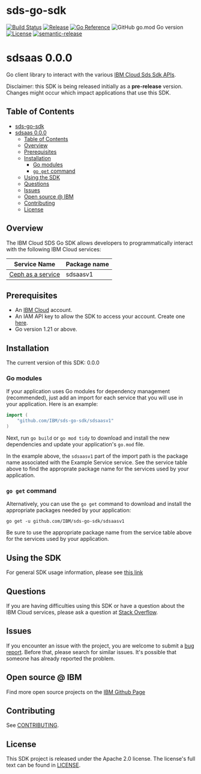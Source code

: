 # sds-go-sdk

[![Build Status](https://app.travis-ci.com/IBM/sds-go-sdk.svg?branch=main)](https://app.travis-ci.com/IBM/sds-go-sdk)
[![Release](https://img.shields.io/github/v/release/IBM/sds-go-sdk)](https://github.com/IBM/sds-go-sdk/releases/latest)
[![Go Reference](https://pkg.go.dev/badge/github.com/IBM/sds-go-sdk.svg)](https://pkg.go.dev/github.com/IBM/sds-go-sdk)
![GitHub go.mod Go version](https://img.shields.io/github/go-mod/go-version/IBM/sds-go-sdk)
[![License](https://img.shields.io/badge/License-Apache%202.0-blue.svg)](https://opensource.org/licenses/Apache-2.0)
[![semantic-release](https://img.shields.io/badge/%20%20%F0%9F%93%A6%F0%9F%9A%80-semantic--release-e10079.svg)](https://github.com/semantic-release/semantic-release)

# sdsaas 0.0.0
Go client library to interact with the various [IBM Cloud Sds Sdk APIs](https://cloud.ibm.com/apidocs?category=sds-go-sdk).

Disclaimer: this SDK is being released initially as a **pre-release** version.
Changes might occur which impact applications that use this SDK.

## Table of Contents
<!--
  The TOC below is generated using the `markdown-toc` node package.

      https://github.com/jonschlinkert/markdown-toc

  You should regenerate the TOC after making changes to this file.

      npx markdown-toc -i README.md
  -->

<!-- toc -->

- [sds-go-sdk](#sds-go-sdk)
- [sdsaas 0.0.0](#sdsaas-000)
  - [Table of Contents](#table-of-contents)
  - [Overview](#overview)
  - [Prerequisites](#prerequisites)
  - [Installation](#installation)
    - [Go modules](#go-modules)
    - [`go get` command](#go-get-command)
  - [Using the SDK](#using-the-sdk)
  - [Questions](#questions)
  - [Issues](#issues)
  - [Open source @ IBM](#open-source--ibm)
  - [Contributing](#contributing)
  - [License](#license)

<!-- tocstop -->

## Overview

The IBM Cloud SDS Go SDK allows developers to programmatically interact with the following IBM Cloud services:

Service Name | Package name
--- | ---
[Ceph as a service](https://cloud.ibm.com/apidocs/example-service) | sdsaasv1

## Prerequisites

[ibm-cloud-onboarding]: https://cloud.ibm.com/registration

* An [IBM Cloud][ibm-cloud-onboarding] account.
* An IAM API key to allow the SDK to access your account. Create one [here](https://cloud.ibm.com/iam/apikeys).
* Go version 1.21 or above.

## Installation
The current version of this SDK: 0.0.0

### Go modules
If your application uses Go modules for dependency management (recommended), just add an import for each service
that you will use in your application.
Here is an example:

```go
import (
	"github.com/IBM/sds-go-sdk/sdsaasv1"
)
```
Next, run `go build` or `go mod tidy` to download and install the new dependencies and update your application's
`go.mod` file.

In the example above, the `sdsaasv1` part of the import path is the package name
associated with the Example Service service.
See the service table above to find the approprate package name for the services used by your application.

### `go get` command
Alternatively, you can use the `go get` command to download and install the appropriate packages needed by your application:
```
go get -u github.com/IBM/sds-go-sdk/sdsaasv1
```
Be sure to use the appropriate package name from the service table above for the services used by your application.

## Using the SDK
For general SDK usage information, please see [this link](https://github.com/IBM/ibm-cloud-sdk-common/blob/main/README.md)

## Questions

If you are having difficulties using this SDK or have a question about the IBM Cloud services,
please ask a question at
[Stack Overflow](http://stackoverflow.com/questions/ask?tags=ibm-cloud).

## Issues
If you encounter an issue with the project, you are welcome to submit a
[bug report](github.com/IBM/sds-go-sdk/issues).
Before that, please search for similar issues. It's possible that someone has already reported the problem.

## Open source @ IBM
Find more open source projects on the [IBM Github Page](http://ibm.github.io/)

## Contributing
See [CONTRIBUTING](CONTRIBUTING.md).

## License

This SDK project is released under the Apache 2.0 license.
The license's full text can be found in [LICENSE](LICENSE).
